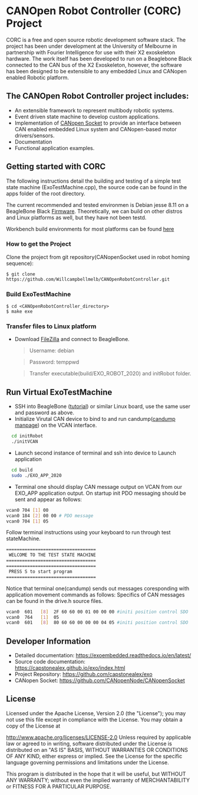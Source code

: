 # CANOpen Robot Controller (CORC) Project

CORC is a free and open source robotic development software stack. The project has been under development at the University of Melbourne in partnership with Fourier Intelligence for use with their X2 exoskeleton hardware. The work itself has been developed to run on a Beaglebone Black connected to the CAN bus of the X2 Exoskeleton, however, the software has been designed to be extensible to any embedded Linux and CANopen enabled Robotic platform.

## The CANOpen Robot Controller project includes:

- An extensible framework to represent multibody robotic systems.
- Event driven state machine to develop custom applications. 
- Implementation of [CANopen Socket](https://github.com/CANopenNode/CANopenSocket) to provide an interface between CAN enabled embedded Linux system and CANopen-based motor drivers/sensors.
- Documentation
- Functional application examples.

## Getting started with CORC

The following instructions detail the building and testing of a simple test state machine (ExoTestMachine.cpp), the source code can be found in the apps folder of the root directory.

The current recommended and tested environmen is Debian jesse 8.11 on a BeagleBone Black [Firmware](http://beagleboard.org/latest-images). Theoretically, we can build on other distros and Linux platforms as well, but they have not been testd.

Workbench build environments for most platforms can be found [here](https://embeded.readthedocs.io/en/latest/workbench/)

### How to get the Project

Clone the project from git repository(CANopenSocket used in robot homing sequence):

    $ git clone https://github.com/Willcampbellmelb/CANOpenRobotController.git

### Build ExoTestMachine

    $ cd <CANOpenRobotController_directory>
    $ make exe

### Transfer files to Linux platform

- Download [FileZilla](https://filezilla-project.org/) and connect to BeagleBone.

  > Username: debian

  > Password: temppwd

  > Transfer executable(build/EXO_ROBOT_2020) and initRobot folder.

## Run Virtual ExoTestMachine

- SSH into BeagleBone ([tutorial](https://elinux.org/Beagleboard:Terminal_Shells)) or similar Linux board, use the same user and password as above.
- Initialize Virutal CAN device to bind to and run candump([candump manpage](https://manpages.debian.org/testing/can-utils/candump.1.en.html)) on the VCAN interface.

```bash
  cd initRobot
  ./initVCAN
```

- Launch second instance of terminal and ssh into device to Launch application

```bash
  cd build
  sudo ./EXO_APP_2020
```

- Terminal one should display CAN message output on VCAN from our EXO_APP application output. On startup init PDO messaging should be sent and appear as follows:

```bash
vcan0 704 [1] 00
vcan0 184 [2] 00 00 # PDO message
vcan0 704 [1] 05
```

Follow terminal instructions using your keyboard to run through test stateMachine.

```bash
==================================
 WELCOME TO THE TEST STATE MACHINE
==================================
==================================
 PRESS S to start program
==================================

```

Notice that terminal one(candump) sends out messages coresponding with application movement commands as follows:
Specifics of CAN messages can be found in the drive.h source files.

```bash
vcan0  601   [8]  2F 60 60 00 01 00 00 00 #initi position control SDO
vcan0  764   [1]  05
vcan0  601   [8]  80 60 60 00 00 00 04 05 #initi position control SDO
```

<!-- ## Run ExoTestMachine on X2

Running on the X2 Robot is very similar to the virutal CAN set up, with one adjustment and -->

<!-- ### TODO: Event Driven State machine
explain me -->

## Developer Information

- Detailed documentation: https://exoembedded.readthedocs.io/en/latest/
- Source code documentation: https://capstonealex.github.io/exo/index.html
- Project Repository: https://github.com/capstonealex/exo
- CANopen Socket: https://github.com/CANopenNode/CANopenSocket

## License

Licensed under the Apache License, Version 2.0 (the "License"); you may not use this file except in compliance with the License. You may obtain a copy of the License at

http://www.apache.org/licenses/LICENSE-2.0
Unless required by applicable law or agreed to in writing, software distributed under the License is distributed on an "AS IS" BASIS, WITHOUT WARRANTIES OR CONDITIONS OF ANY KIND, either express or implied. See the License for the specific language governing permissions and limitations under the License.

This program is distributed in the hope that it will be useful, but WITHOUT ANY WARRANTY; without even the implied warranty of MERCHANTABILITY or FITNESS FOR A PARTICULAR PURPOSE.

<!-- ## Maintainers -->
